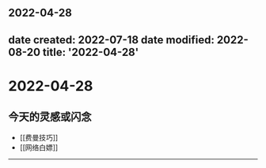 2022-04-28
---
date created: 2022-07-18
date modified: 2022-08-20
title: '2022-04-28'
---

# 2022-04-28

## 今天的灵感或闪念

- [[费曼技巧]]
- [[网络白嫖]]
---
